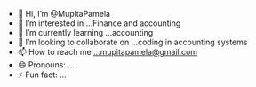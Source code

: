 - 👋 Hi, I’m @MupitaPamela
- 👀 I’m interested in ...Finance and accounting
- 🌱 I’m currently learning ...accounting
- 💞️ I’m looking to collaborate on ...coding in accounting systems
- 📫 How to reach me ...mupitapamela@gmail.com
- 😄 Pronouns: ...
- ⚡ Fun fact: ...

<!---
MupitaPamela/MupitaPamela is a ✨ special ✨ repository because its `README.md` (this file) appears on your GitHub profile.
You can click the Preview link to take a look at your changes.
--->
